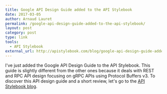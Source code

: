 ```yaml
---
title: Google API Design Guide added to the API Stylebook
date: 2017-03-05
author: Arnaud Lauret
permalink: /google-api-design-guide-added-to-the-api-stylebook/
layout: post
category: post
type: link
tools:
  - API Stylebook
external_url: http://apistylebook.com/blog/google-api-design-guide-added-on-the-api-stylebook
---
```

I've just added the Google API Design Guide to the API Stylebook.
This guide is slightly different from the other ones because it deals with REST and RPC API design focusing on gRPC APIs using Protocol Buffers v3.
To discover this API design guide and a short review, let's go to the [API Stylebook blog](http://apistylebook.com/blog/google-api-design-guide-added-on-the-api-stylebook).
